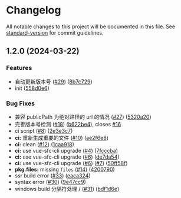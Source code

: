 # Changelog

All notable changes to this project will be documented in this file. See [standard-version](https://github.com/conventional-changelog/standard-version) for commit guidelines.

## 1.2.0 (2024-03-22)


### Features

* 自动更新版本号 ([#29](https://github.com/yuwangi/update-popup/issues/29)) ([8b7c729](https://github.com/yuwangi/update-popup/commit/8b7c72979bd4b0f2ef424d6da10a82bdb4e81df4))
* init ([558d0e6](https://github.com/yuwangi/update-popup/commit/558d0e6243d94ad0f0dcc85e90aa77a6637ab6d3))


### Bug Fixes

* 兼容 publicPath 为绝对路径的 url 的情况 ([#27](https://github.com/yuwangi/update-popup/issues/27)) ([5320a20](https://github.com/yuwangi/update-popup/commit/5320a201edbd926f4f1f885111447725ef23704f))
* 完善版本号检测 ([#18](https://github.com/yuwangi/update-popup/issues/18)) ([b622be4](https://github.com/yuwangi/update-popup/commit/b622be405cbffc598c58a1dfad27dd6711c41468)), closes [#16](https://github.com/yuwangi/update-popup/issues/16)
* ci script ([#8](https://github.com/yuwangi/update-popup/issues/8)) ([2e3e3c7](https://github.com/yuwangi/update-popup/commit/2e3e3c7eb827d9ca8e15ed9260883cdfe7b9f964))
* **ci:** 重新生成重要的文件 ([#10](https://github.com/yuwangi/update-popup/issues/10)) ([ae2f6e8](https://github.com/yuwangi/update-popup/commit/ae2f6e8b16349157aa6e90ed3d160cda9a0cd314))
* **ci:** clean ([#12](https://github.com/yuwangi/update-popup/issues/12)) ([1caa918](https://github.com/yuwangi/update-popup/commit/1caa91804d8cea3fb4ff602962c99c4ddc274ed1))
* **ci:** use vue-sfc-cli upgrade ([#4](https://github.com/yuwangi/update-popup/issues/4)) ([7fcccba](https://github.com/yuwangi/update-popup/commit/7fcccbaea9e73c67ad95e8be032edb403c5339f2))
* **ci:** use vue-sfc-cli upgrade ([#6](https://github.com/yuwangi/update-popup/issues/6)) ([de7da54](https://github.com/yuwangi/update-popup/commit/de7da54cad858400a8f5335328fda101e584c299))
* **ci:** use vue-sfc-cli upgrade ([#6](https://github.com/yuwangi/update-popup/issues/6)) ([#7](https://github.com/yuwangi/update-popup/issues/7)) ([50ff58f](https://github.com/yuwangi/update-popup/commit/50ff58fe020845d407395d4a4611c55daa48b0d9))
* **pkg.files:** missing `files` ([#14](https://github.com/yuwangi/update-popup/issues/14)) ([4200790](https://github.com/yuwangi/update-popup/commit/42007908a0352fac3cae14cb1c24feac67305cf3))
* ssr build error ([#33](https://github.com/yuwangi/update-popup/issues/33)) ([eaca324](https://github.com/yuwangi/update-popup/commit/eaca32461f3b2a18f010ea19493df18f33cf8bdc))
* syntax error ([#30](https://github.com/yuwangi/update-popup/issues/30)) ([9e47cc9](https://github.com/yuwangi/update-popup/commit/9e47cc99878b6c69aaef3faeb26be8d3f9b16cbf))
* windows build 分隔符处理 / ([#31](https://github.com/yuwangi/update-popup/issues/31)) ([bdf1d6e](https://github.com/yuwangi/update-popup/commit/bdf1d6e5f46f3c55fb8498926d56bf82cb51f827))

